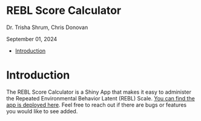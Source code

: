 REBL Score Calculator
================
Dr. Trisha Shrum, Chris Donovan

September 01, 2024

- [Introduction](#introduction)

# Introduction

The REBL Score Calculator is a Shiny App that makes it easy to
administer the Repeated Environmental Behavior Latent (REBL) Scale. [You
can find the app is deployed
here](https://chris-donovan.shinyapps.io/REBL_Score_Calculator/). Feel
free to reach out if there are bugs or features you would like to see
added.
